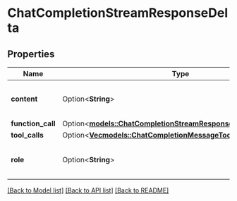 # ChatCompletionStreamResponseDelta

## Properties

Name | Type | Description | Notes
------------ | ------------- | ------------- | -------------
**content** | Option<**String**> | The contents of the chunk message. | [optional]
**function_call** | Option<[**models::ChatCompletionStreamResponseDeltaFunctionCall**](ChatCompletionStreamResponseDelta_function_call.md)> |  | [optional]
**tool_calls** | Option<[**Vec<models::ChatCompletionMessageToolCallChunk>**](ChatCompletionMessageToolCallChunk.md)> |  | [optional]
**role** | Option<**String**> | The role of the author of this message. | [optional]

[[Back to Model list]](../README.md#documentation-for-models) [[Back to API list]](../README.md#documentation-for-api-endpoints) [[Back to README]](../README.md)


